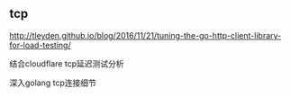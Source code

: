 
##  tcp 

http://tleyden.github.io/blog/2016/11/21/tuning-the-go-http-client-library-for-load-testing/ 

结合cloudflare tcp延迟测试分析 

深入golang tcp连接细节 

